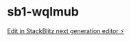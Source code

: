 # sb1-wqlmub

[Edit in StackBlitz next generation editor ⚡️](https://stackblitz.com/~/github.com/bio-colab/sb1-wqlmub)